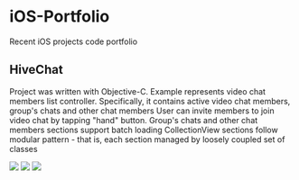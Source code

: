 # iOS-Portfolio
Recent iOS projects code portfolio

## HiveChat

Project was written with Objective-C. Example represents video chat members list controller. Specifically, it contains active video chat members, group's chats and other chat members
User can invite members to join video chat by tapping "hand" button. Group's chats and other chat members sections support batch loading
CollectionView sections follow modular pattern - that is, each section managed by loosely coupled set of classes

![](./img/hive_1.png) ![](./img/hive_2.png) ![](./img/hive_3.png)

